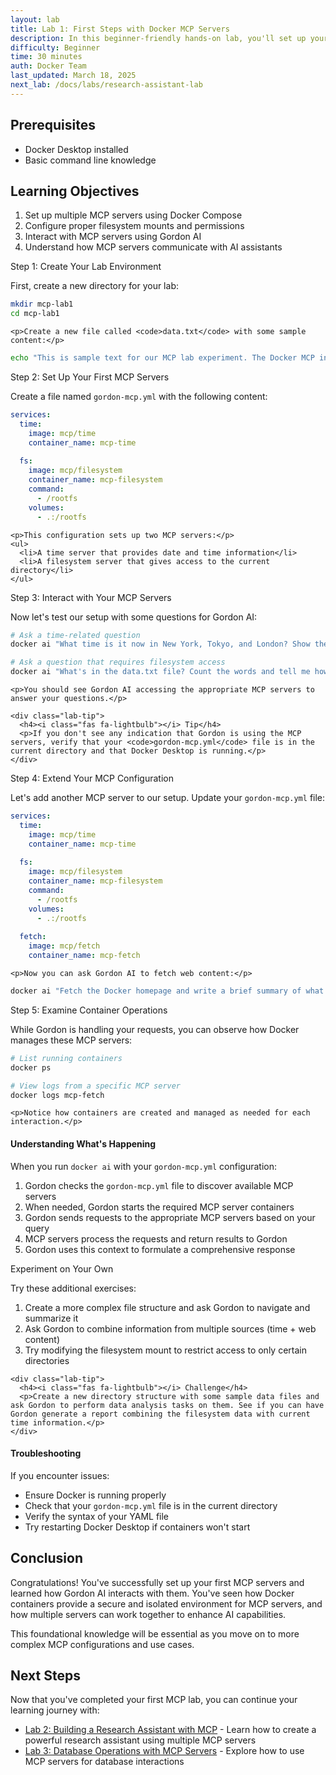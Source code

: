 ```yaml
---
layout: lab
title: Lab 1: First Steps with Docker MCP Servers
description: In this beginner-friendly hands-on lab, you'll set up your first MCP servers with Docker and learn to interact with them using Gordon AI.
difficulty: Beginner
time: 30 minutes
auth: Docker Team
last_updated: March 18, 2025
next_lab: /docs/labs/research-assistant-lab
---
```


<div class="lab-prerequisites">
  <h2><i class="fas fa-clipboard-list"></i> Prerequisites</h2>
  <ul>
    <li>Docker Desktop installed</li>
    <li>Basic command line knowledge</li>
  </ul>
</div>

<div class="learning-objectives">
  <h2><i class="fas fa-graduation-cap"></i> Learning Objectives</h2>
  <ol>
    <li>Set up multiple MCP servers using Docker Compose</li>
    <li>Configure proper filesystem mounts and permissions</li>
    <li>Interact with MCP servers using Gordon AI</li>
    <li>Understand how MCP servers communicate with AI assistants</li>
  </ol>
</div>

<div class="lab-step">
  <div class="lab-step-header">
    <i class="fas fa-play-circle"></i> Step 1: Create Your Lab Environment
  </div>
  <div class="lab-step-content">
    <p>First, create a new directory for your lab:</p>

```bash
mkdir mcp-lab1
cd mcp-lab1
```

    <p>Create a new file called <code>data.txt</code> with some sample content:</p>

```bash
echo "This is sample text for our MCP lab experiment. The Docker MCP integration is awesome!" > data.txt
```
  </div>
</div>

<div class="lab-step">
  <div class="lab-step-header">
    <i class="fas fa-server"></i> Step 2: Set Up Your First MCP Servers
  </div>
  <div class="lab-step-content">
    <p>Create a file named <code>gordon-mcp.yml</code> with the following content:</p>

```yaml
services:
  time:
    image: mcp/time
    container_name: mcp-time
  
  fs:
    image: mcp/filesystem
    container_name: mcp-filesystem
    command:
      - /rootfs
    volumes:
      - .:/rootfs
```

    <p>This configuration sets up two MCP servers:</p>
    <ul>
      <li>A time server that provides date and time information</li>
      <li>A filesystem server that gives access to the current directory</li>
    </ul>
  </div>
</div>

<div class="lab-step">
  <div class="lab-step-header">
    <i class="fas fa-robot"></i> Step 3: Interact with Your MCP Servers
  </div>
  <div class="lab-step-content">
    <p>Now let's test our setup with some questions for Gordon AI:</p>

```bash
# Ask a time-related question
docker ai "What time is it now in New York, Tokyo, and London? Show the date too."

# Ask a question that requires filesystem access
docker ai "What's in the data.txt file? Count the words and tell me how many there are."
```

    <p>You should see Gordon AI accessing the appropriate MCP servers to answer your questions.</p>

    <div class="lab-tip">
      <h4><i class="fas fa-lightbulb"></i> Tip</h4>
      <p>If you don't see any indication that Gordon is using the MCP servers, verify that your <code>gordon-mcp.yml</code> file is in the current directory and that Docker Desktop is running.</p>
    </div>
  </div>
</div>

<div class="lab-step">
  <div class="lab-step-header">
    <i class="fas fa-plus-circle"></i> Step 4: Extend Your MCP Configuration
  </div>
  <div class="lab-step-content">
    <p>Let's add another MCP server to our setup. Update your <code>gordon-mcp.yml</code> file:</p>

```yaml
services:
  time:
    image: mcp/time
    container_name: mcp-time
  
  fs:
    image: mcp/filesystem
    container_name: mcp-filesystem
    command:
      - /rootfs
    volumes:
      - .:/rootfs
  
  fetch:
    image: mcp/fetch
    container_name: mcp-fetch
```

    <p>Now you can ask Gordon AI to fetch web content:</p>

```bash
docker ai "Fetch the Docker homepage and write a brief summary of what Docker is to a file called docker-summary.txt"
```
  </div>
</div>

<div class="lab-step">
  <div class="lab-step-header">
    <i class="fas fa-search"></i> Step 5: Examine Container Operations
  </div>
  <div class="lab-step-content">
    <p>While Gordon is handling your requests, you can observe how Docker manages these MCP servers:</p>

```bash
# List running containers
docker ps

# View logs from a specific MCP server
docker logs mcp-fetch
```

    <p>Notice how containers are created and managed as needed for each interaction.</p>
  </div>
</div>

<div class="lab-note">
  <h4><i class="fas fa-info-circle"></i> Understanding What's Happening</h4>
  <p>When you run <code>docker ai</code> with your <code>gordon-mcp.yml</code> configuration:</p>
  <ol>
    <li>Gordon checks the <code>gordon-mcp.yml</code> file to discover available MCP servers</li>
    <li>When needed, Gordon starts the required MCP server containers</li>
    <li>Gordon sends requests to the appropriate MCP servers based on your query</li>
    <li>MCP servers process the requests and return results to Gordon</li>
    <li>Gordon uses this context to formulate a comprehensive response</li>
  </ol>
</div>

<div class="lab-step">
  <div class="lab-step-header">
    <i class="fas fa-flask"></i> Experiment on Your Own
  </div>
  <div class="lab-step-content">
    <p>Try these additional exercises:</p>
    <ol>
      <li>Create a more complex file structure and ask Gordon to navigate and summarize it</li>
      <li>Ask Gordon to combine information from multiple sources (time + web content)</li>
      <li>Try modifying the filesystem mount to restrict access to only certain directories</li>
    </ol>
    
    <div class="lab-tip">
      <h4><i class="fas fa-lightbulb"></i> Challenge</h4>
      <p>Create a new directory structure with some sample data files and ask Gordon to perform data analysis tasks on them. See if you can have Gordon generate a report combining the filesystem data with current time information.</p>
    </div>
  </div>
</div>

<div class="lab-note">
  <h4><i class="fas fa-exclamation-triangle"></i> Troubleshooting</h4>
  <p>If you encounter issues:</p>
  <ul>
    <li>Ensure Docker is running properly</li>
    <li>Check that your <code>gordon-mcp.yml</code> file is in the current directory</li>
    <li>Verify the syntax of your YAML file</li>
    <li>Try restarting Docker Desktop if containers won't start</li>
  </ul>
</div>

<div class="lab-conclusion">
  <h2><i class="fas fa-flag-checkered"></i> Conclusion</h2>
  <p>Congratulations! You've successfully set up your first MCP servers and learned how Gordon AI interacts with them. You've seen how Docker containers provide a secure and isolated environment for MCP servers, and how multiple servers can work together to enhance AI capabilities.</p>
  <p>This foundational knowledge will be essential as you move on to more complex MCP configurations and use cases.</p>
</div>

<div class="next-steps">
  <h2><i class="fas fa-arrow-circle-right"></i> Next Steps</h2>
  <p>Now that you've completed your first MCP lab, you can continue your learning journey with:</p>
  <ul>
    <li><a href="/docs/labs/research-assistant-lab">Lab 2: Building a Research Assistant with MCP</a> - Learn how to create a powerful research assistant using multiple MCP servers</li>
    <li><a href="/docs/labs/database-operations-lab">Lab 3: Database Operations with MCP Servers</a> - Explore how to use MCP servers for database interactions</li>
  </ul>
</div>